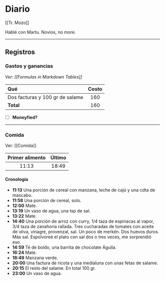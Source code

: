 # Diario

[[Tr. Mozo]]

Hablé con Martu. Novios, no more.


---
## Registros
### Gastos y ganancias
*Ver: [[Formulas in Markdown Tables]]*

| Qué                             | Costo |
|:------------------------------- |:-----:|
| Dos facturas y 100 gr de salame |  160  |
| **Total**                       |  160  |
<!-- TBLFM: @>$2=sum(@I..@-1) -->

- [ ] **Moneyfied?**

---
### Comida
Ver: [[Comida]]

| Primer alimento | Último |
|:---------------:|:------:|
|      11:13      | 18:49  |

#### Cronología
- **11:13** Una porción de cereal con manzana, leche de cajú y una cdta de mascabo.
- **11:58** Una porción de cereal, solo.
- **12:00** Mate.
- **13:19** Un vaso de agua, una tsp de sal.
- **13:22** Mate.
- **14:40** Una porción de arroz con curry, 1/4 taza de espinacas al vapor, 3/4 taza de zanahoria rallada. Tres cucharadas de tomates con aceite de oliva, vinagre, provenzal, sal. Un poco de merkén. Dos huevos duros. Más sal. Espolvoreé el plato con sal dos o tres veces, me sorprendió eso.
- **14:59** Té de boldo, una barrita de chocolate Águila.
- **16:24** Mate.
- **18:49** Manzana verde.
- **20:00** Una factura de ricota y una medialuna con unas fetas de salame.
- **20:15** El resto del salame. En total 100 gr.
- **23:00** Un vaso de agua.